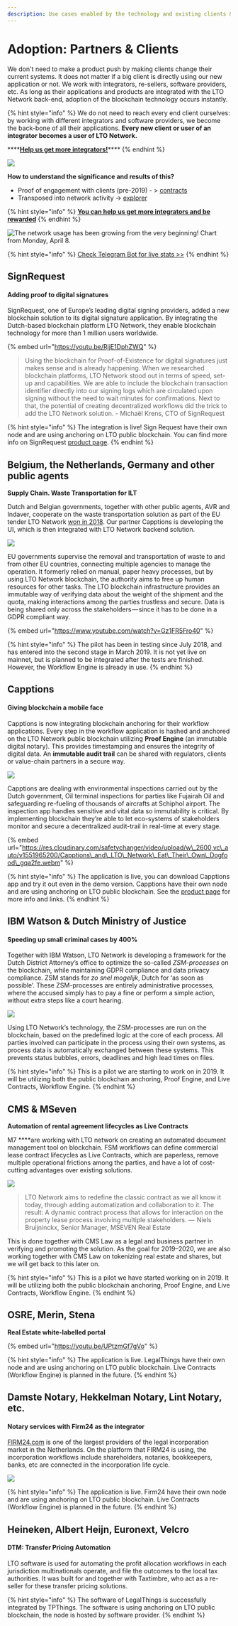 ```yaml
---
description: Use cases enabled by the technology and existing clients & integrators.
---
```


# Adoption: Partners & Clients

We don't need to make a product push by making clients change their current systems. It does not matter if a big client is directly using our new application or not. We work with integrators, re-sellers, software providers, etc. As long as their applications and products are integrated with the LTO Network back-end, adoption of the blockchain technology occurs instantly.

{% hint style="info" %}
We do not need to reach every end client ourselves: by working with different integrators and software providers, we become the back-bone of all their applications. **Every new client or user of an integrator becomes a user of LTO Network.**

\*\*\*\*[**Help us get more integrators!**](../../community-area/social-mining/business-team.md)\*\*\*\*
{% endhint %}

![](../../.gitbook/assets/image%20%286%29.png)

**How to understand the significance and results of this?**

* Proof of engagement with clients \(pre-2019\) - &gt; [contracts](https://drive.google.com/open?id=1Gn0iJvQHurCTgBuZfk1ypK3nIJKsWxMn)
* Transposed into network activity -&gt; [explorer](http://dev.pywaves.org/LTO/generators/)

{% hint style="info" %}
[**You can help us get more integrators and be rewarded**](../../community-area/social-mining/business-team.md)
{% endhint %}

![The network usage has been growing from the very beginning! Chart from Monday, April 8.](../../.gitbook/assets/2019-04-08-21.43.50.jpg)

{% hint style="info" %}
[Check Telegram Bot for live stats &gt;&gt;](https://t.me/LTO_FAQ_BOT)
{% endhint %}

## **SignRequest**

#### **Adding proof to digital signatures**

SignRequest, one of Europe’s leading digital signing providers, added a new blockchain solution to its digital signature application. By integrating the Dutch-based blockchain platform LTO Network, they enable blockchain technology for more than 1 million users worldwide.

{% embed url="https://youtu.be/RjjE1DphZWQ" %}

> Using the blockchain for Proof-of-Existence for digital signatures just makes sense and is already happening. When we researched blockchain platforms, LTO Network stood out in terms of speed, set-up and capabilities. We are able to include the blockchain transaction identifier directly into our signing logs which are circulated upon signing without the need to wait minutes for confirmations. Next to that, the potential of creating decentralized workflows did the trick to add the LTO Network solution. - Michaël Krens, CTO of SignRequest

{% hint style="info" %}
The integration is live! Sign Request have their own node and are using anchoring on LTO public blockchain. You can find more info on SignRequest [product page](https://signrequest.com/en/electronic-signature-blockchain/).
{% endhint %}

## **Belgium, the Netherlands, Germany and other public agents**

**Supply Chain. Waste Transportation for ILT**

Dutch and Belgian governments, together with other public agents, AVR and Indaver, cooperate on the waste transportation solution as part of the EU tender LTO Network [won in 2018](https://sociable.co/technology/blockchain-waste-transportation/). Our partner Capptions is developing the UI, which is then integrated with LTO Network backend solution.

![](https://cdn-images-1.medium.com/max/800/1*ss3HzEQKQkaHwkLTm6D3kQ.png)

EU governments supervise the removal and transportation of waste to and from other EU countries, connecting multiple agencies to manage the operation. It formerly relied on manual, paper heavy processes, but by using LTO Network blockchain, the authority aims to free up human resources for other tasks. The LTO blockchain infrastructure provides an immutable way of verifying data about the weight of the shipment and the quota, making interactions among the parties trustless and secure. Data is being shared only across the stakeholders — since it has to be done in a GDPR compliant way.

{% embed url="https://www.youtube.com/watch?v=Gz1FR5Fro40" %}

{% hint style="info" %}
The pilot has been in testing since July 2018, and has entered into the second stage in March 2019. It is not yet live on mainnet, but is planned to be integrated after the tests are finished. However, the Workflow Engine is already in use.
{% endhint %}

## **Capptions**

#### Giving blockchain a mobile face

Capptions is now integrating blockchain anchoring for their workflow applications. Every step in the workflow application is hashed and anchored on the LTO Network public blockchain utilizing **Proof Engine** \(an immutable digital notary\). This provides timestamping and ensures the integrity of digital data. An **immutable audit trail** can be shared with regulators, clients or value-chain partners in a secure way.

![](../../.gitbook/assets/capptions-lto.jpg)

Capptions are dealing with environmental inspections carried out by the Dutch government, Oil terminal inspections for parties like Fujairah Oil and safeguarding re-fueling of thousands of aircrafts at Schiphol airport. The inspection app handles sensitive and vital data so immutability is critical. By implementing blockchain they’re able to let eco-systems of stakeholders monitor and secure a decentralized audit-trail in real-time at every stage.

{% embed url="https://res.cloudinary.com/safetychanger/video/upload/w\_2600,vc\_auto/v1551965200/Capptions\_and\_LTO\_Network\_Eat\_Their\_Own\_Dogfood\_gqa2fe.webm" %}

{% hint style="info" %}
The application is live, you can download Capptions app and try it out even in the demo version. Capptions have their own node and are using anchoring on LTO public blockchain. See the [product page](https://capptions.com/partner/ltonetwork#) for more info and links.
{% endhint %}

## **IBM Watson & Dutch Ministry of Justice**

#### **S**peeding up small criminal cases by 400%

Together with IBM Watson, LTO Network is developing a framework for the Dutch District Attorney’s office to optimize the so-called _ZSM-processes_ on the blockchain, while maintaining GDPR compliance and data privacy compliance. ZSM stands for _zo snel mogelijk_, Dutch for ‘as soon as possible’. These ZSM-processes are entirely administrative processes, where the accused simply has to pay a fine or perform a simple action, without extra steps like a court hearing.

![](../../.gitbook/assets/image%20%287%29.png)

Using LTO Network’s technology, the ZSM-processes are run on the blockchain, based on the predefined logic at the core of each process. All parties involved can participate in the process using their own systems, as process data is automatically exchanged between these systems. This prevents status bubbles, errors, deadlines and high lead times on files.

{% hint style="info" %}
This is a pilot we are starting to work on in 2019. It will be utilizing both the public blockchain anchoring, Proof Engine, and Live Contracts, Workflow Engine.
{% endhint %}

## **CMS & MSeven**

**Automation of rental agreement lifecycles as Live Contracts**

M7 ****are working with LTO network on creating an automated document management tool on blockchain. FSM workflows can define commercial lease contract lifecycles as Live Contracts, which are paperless, remove multiple operational frictions among the parties, and have a lot of cost-cutting advantages over existing solutions.

![](../../.gitbook/assets/image%20%284%29.png)

> LTO Network aims to redefine the classic contract as we all know it today, through adding automatization and collaboration to it. The result: A dynamic contract process that allows for interaction on the property lease process involving multiple stakeholders. —  Niels Bruijninckx, Senior Manager, MSEVEN Real Estate

This is done together with CMS Law as a legal and business partner in verifying and promoting the solution. As the goal for 2019–2020, we are also working together with CMS Law on tokenizing real estate and shares, but we will get back to this later on.

{% hint style="info" %}
This is a pilot we have started working on in 2019. It will be utilizing both the public blockchain anchoring, Proof Engine, and Live Contracts, Workflow Engine.
{% endhint %}

## **OSRE, Merin, Stena**

**Real Estate white-labelled portal**

{% embed url="https://youtu.be/UPtzmGf7gVo" %}

{% hint style="info" %}
The application is live. LegalThings have their own node and are using anchoring on LTO public blockchain. Live Contracts \(Workflow Engine\) is planned in the future.
{% endhint %}

## **Damste Notary, Hekkelman Notary, Lint Notary, etc.**

#### **Notary services with Firm24 as the integrator**

[FIRM24.com](https://www.firm24.com/) is one of the largest providers of the legal incorporation market in the Netherlands. On the platform that FIRM24 is using, the incorporation workflows include shareholders, notaries, bookkeepers, banks, etc are connected in the incorporation life cycle.

![](https://cdn-images-1.medium.com/max/800/1*YZUTMfIviWshiwMywSwaUw.png)

{% hint style="info" %}
The application is live. Firm24 have their own node and are using anchoring on LTO public blockchain. Live Contracts \(Workflow Engine\) is planned in the future.
{% endhint %}

## **Heineken, Albert Heijn, Euronext, Velcro**

#### **DTM: Transfer Pricing Automation**

LTO software is used for automating the profit allocation workflows in each jurisdiction multinationals operate, and file the outcomes to the local tax authorities. It was built for and together with Taxtimbre, who act as a re-seller for these transfer pricing solutions.

{% hint style="info" %}
The software of LegalThings is successfully integrated by TPThings. The software is using anchoring on LTO public blockchain, the node is hosted by software provider.
{% endhint %}

